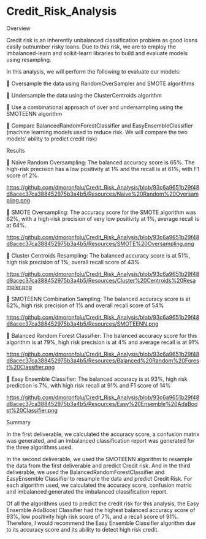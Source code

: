 # Credit_Risk_Analysis
Overview

Credit risk is an inherently unbalanced classification problem as good loans easily outnumber risky loans. Due to this risk, we are to employ the imbalanced-learn and scikit-learn libraries to build and evaluate models using resampling. 

In this analysis, we will perform the following to evaluate our models:

	Oversample the data using RandomOverSampler and SMOTE algorithms

	Undersample the data using the ClusterCentroids algorithm

	Use a combinational approach of over and undersampling using the SMOTEENN algorithm

	Compare BalancedRandomForestClassifier and EasyEnsembleClassifier (machine learning models used to reduce risk. We will compare the two models’ ability to predict credit risk)

Results

	Naïve Random Oversampling: The balanced accuracy score is 65%. The high-risk precision has a low positivity at 1% and the recall is at 61%, with F1 score of 2%.
 
 https://github.com/dmoronfolu/Credit_Risk_Analysis/blob/93c6a9651b29f48d8acec37ca388452975b3a4b5/Resources/Naive%20Random%20Oversampling.png

	SMOTE Oversampling: The accuracy score for the SMOTE algorithm was 62%, with a high-risk precision of very low positivity at 1%, average recall is at 64%. 

https://github.com/dmoronfolu/Credit_Risk_Analysis/blob/93c6a9651b29f48d8acec37ca388452975b3a4b5/Resources/SMOTE%20Oversampling.png
 
 
	Cluster Centroids Resampling: The balanced accuracy score is at 51%, high risk precision of 1%, overall recall score of 43%

https://github.com/dmoronfolu/Credit_Risk_Analysis/blob/93c6a9651b29f48d8acec37ca388452975b3a4b5/Resources/Cluster%20Centroids%20Resampler.png
 

	SMOTEENN Combination Sampling: The balanced accuracy score is at 62%,  high risk precision of 1% and overall recall score of 54%

https://github.com/dmoronfolu/Credit_Risk_Analysis/blob/93c6a9651b29f48d8acec37ca388452975b3a4b5/Resources/SMOTEENN.png

	Balanced Random Forest Classifier: The balanced accuracy score for this algorithm is at 79%, high risk precision is at 4% and average recall is at 91%

 https://github.com/dmoronfolu/Credit_Risk_Analysis/blob/93c6a9651b29f48d8acec37ca388452975b3a4b5/Resources/Balanced%20Random%20Forest%20Classifier.png

	Easy Ensemble Classifier: The balanced accuracy is at 93%, high risk prediction is 7%, with high risk recall at 91% and F1 score of 14%

https://github.com/dmoronfolu/Credit_Risk_Analysis/blob/93c6a9651b29f48d8acec37ca388452975b3a4b5/Resources/Easy%20Ensemble%20AdaBoost%20Classifier.png


Summary

In the first deliverable, we calculated the accuracy score, a confusion matrix was generated, and an imbalanced classification report was generated for the three algorithms used.

In the second deliverable, we used the SMOTEENN algorithm to resample the data from the first deliverable and predict Credit risk. And in the third deliverable, we used the BalancedRandomForestClassifier and EasyEnsemble Classifier to resample the data and predict Credit Risk. For each algorithm used, we calculated the accuracy score, confusion matric and imbalanced generated the imbalanced classification report. 

Of all the algorithms used to predict the credit risk for this analysis, the Easy Ensemble AdaBoost Classifier had the highest balanced accuracy score of 93%, low positivity high risk score of 7%, and a recall score of 91%. Therefore, I would recommend the Easy Ensemble Classifier algorithm due to its accuracy score and its ability to detect high risk credit. 


